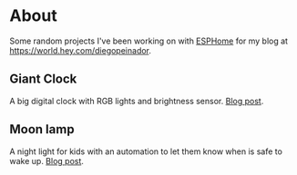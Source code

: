 # About
Some random projects I've been working on with [ESPHome](https://esphome.io/) for my blog at https://world.hey.com/diegopeinador.

## Giant Clock
A big digital clock with RGB lights and brightness sensor. [Blog post](https://world.hey.com/diegopeinador/giant-clock-383b914b).

## Moon lamp
A night light for kids with an automation to let them know when is safe to wake up. [Blog post](https://world.hey.com/diegopeinador/the-iot-moon-3b627f5a).
